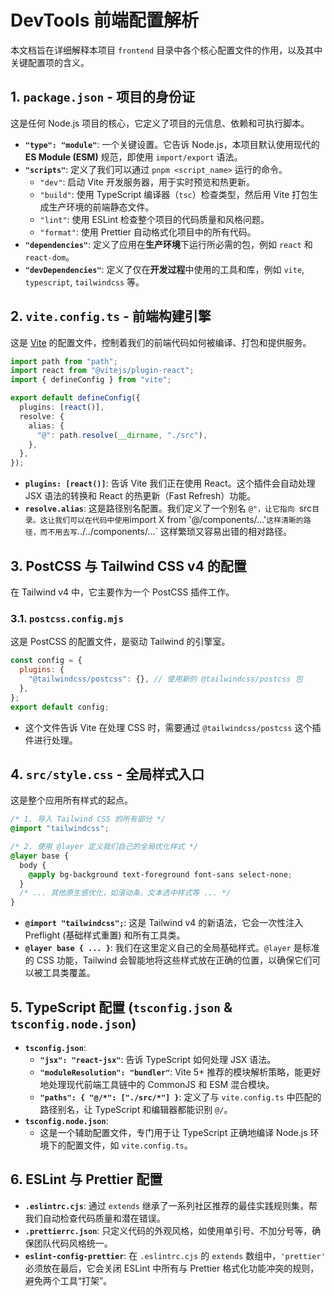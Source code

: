 
# DevTools 前端配置解析

本文档旨在详细解释本项目 `frontend` 目录中各个核心配置文件的作用，以及其中关键配置项的含义。

## 1. `package.json` - 项目的身份证

这是任何 Node.js 项目的核心，它定义了项目的元信息、依赖和可执行脚本。

- **`"type": "module"`**: 一个关键设置。它告诉 Node.js，本项目默认使用现代的 **ES Module (ESM)** 规范，即使用 `import/export` 语法。
- **`"scripts"`**: 定义了我们可以通过 `pnpm <script_name>` 运行的命令。
  - `"dev"`: 启动 Vite 开发服务器，用于实时预览和热更新。
  - `"build"`: 使用 TypeScript 编译器（`tsc`）检查类型，然后用 Vite 打包生成生产环境的前端静态文件。
  - `"lint"`: 使用 ESLint 检查整个项目的代码质量和风格问题。
  - `"format"`: 使用 Prettier 自动格式化项目中的所有代码。
- **`"dependencies"`**: 定义了应用在**生产环境**下运行所必需的包，例如 `react` 和 `react-dom`。
- **`"devDependencies"`**: 定义了仅在**开发过程**中使用的工具和库，例如 `vite`, `typescript`, `tailwindcss` 等。

## 2. `vite.config.ts` - 前端构建引擎

这是 [Vite](https://vitejs.dev/) 的配置文件，控制着我们的前端代码如何被编译、打包和提供服务。

```typescript
import path from "path";
import react from "@vitejs/plugin-react";
import { defineConfig } from "vite";

export default defineConfig({
  plugins: [react()],
  resolve: {
    alias: {
      "@": path.resolve(__dirname, "./src"),
    },
  },
});
```

- **`plugins: [react()]`**: 告诉 Vite 我们正在使用 React。这个插件会自动处理 JSX 语法的转换和 React 的热更新（Fast Refresh）功能。
- **`resolve.alias`**: 这是路径别名配置。我们定义了一个别名 `@"，让它指向 `src`目录。这让我们可以在代码中使用`import X from '@/components/...'`这样清晰的路径，而不用去写`../../components/...\` 这样繁琐又容易出错的相对路径。

## 3\. PostCSS 与 Tailwind CSS v4 的配置

在 Tailwind v4 中，它主要作为一个 PostCSS 插件工作。

### 3.1. `postcss.config.mjs`

这是 PostCSS 的配置文件，是驱动 Tailwind 的引擎室。

```javascript
const config = {
  plugins: {
    "@tailwindcss/postcss": {}, // 使用新的 @tailwindcss/postcss 包
  },
};
export default config;
```

- 这个文件告诉 Vite 在处理 CSS 时，需要通过 `@tailwindcss/postcss` 这个插件进行处理。


## 4\. `src/style.css` - 全局样式入口

这是整个应用所有样式的起点。

```css
/* 1. 导入 Tailwind CSS 的所有部分 */
@import "tailwindcss";

/* 2. 使用 @layer 定义我们自己的全局优化样式 */
@layer base {
  body {
    @apply bg-background text-foreground font-sans select-none;
  }
  /* ... 其他原生感优化，如滚动条、文本选中样式等 ... */
}
```

- **`@import "tailwindcss";`**: 这是 Tailwind v4 的新语法，它会一次性注入 Preflight (基础样式重置) 和所有工具类。
- **`@layer base { ... }`**: 我们在这里定义自己的全局基础样式。`@layer` 是标准的 CSS 功能，Tailwind 会智能地将这些样式放在正确的位置，以确保它们可以被工具类覆盖。

## 5\. TypeScript 配置 (`tsconfig.json` & `tsconfig.node.json`)

- **`tsconfig.json`**:
  - **`"jsx": "react-jsx"`**: 告诉 TypeScript 如何处理 JSX 语法。
  - **`"moduleResolution": "bundler"`**: Vite 5+ 推荐的模块解析策略，能更好地处理现代前端工具链中的 CommonJS 和 ESM 混合模块。
  - **`"paths": { "@/*": ["./src/*"] }`**: 定义了与 `vite.config.ts` 中匹配的路径别名，让 TypeScript 和编辑器都能识别 `@/`。
- **`tsconfig.node.json`**:
  - 这是一个辅助配置文件，专门用于让 TypeScript 正确地编译 Node.js 环境下的配置文件，如 `vite.config.ts`。

## 6\. ESLint 与 Prettier 配置

- **`.eslintrc.cjs`**: 通过 `extends` 继承了一系列社区推荐的最佳实践规则集，帮我们自动检查代码质量和潜在错误。
- **`.prettierrc.json`**: 只定义代码的外观风格，如使用单引号、不加分号等，确保团队代码风格统一。
- **`eslint-config-prettier`**: 在 `.eslintrc.cjs` 的 `extends` 数组中，`'prettier'` 必须放在最后，它会关闭 ESLint 中所有与 Prettier 格式化功能冲突的规则，避免两个工具“打架”。
